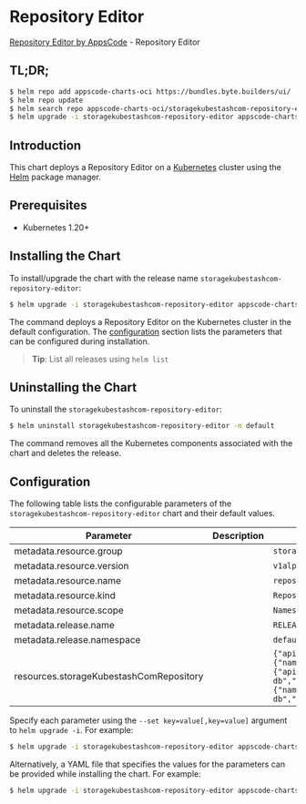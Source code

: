 # Repository Editor

[Repository Editor by AppsCode](https://appscode.com) - Repository Editor

## TL;DR;

```bash
$ helm repo add appscode-charts-oci https://bundles.byte.builders/ui/
$ helm repo update
$ helm search repo appscode-charts-oci/storagekubestashcom-repository-editor --version=v0.7.0
$ helm upgrade -i storagekubestashcom-repository-editor appscode-charts-oci/storagekubestashcom-repository-editor -n default --create-namespace --version=v0.7.0
```

## Introduction

This chart deploys a Repository Editor on a [Kubernetes](http://kubernetes.io) cluster using the [Helm](https://helm.sh) package manager.

## Prerequisites

- Kubernetes 1.20+

## Installing the Chart

To install/upgrade the chart with the release name `storagekubestashcom-repository-editor`:

```bash
$ helm upgrade -i storagekubestashcom-repository-editor appscode-charts-oci/storagekubestashcom-repository-editor -n default --create-namespace --version=v0.7.0
```

The command deploys a Repository Editor on the Kubernetes cluster in the default configuration. The [configuration](#configuration) section lists the parameters that can be configured during installation.

> **Tip**: List all releases using `helm list`

## Uninstalling the Chart

To uninstall the `storagekubestashcom-repository-editor`:

```bash
$ helm uninstall storagekubestashcom-repository-editor -n default
```

The command removes all the Kubernetes components associated with the chart and deletes the release.

## Configuration

The following table lists the configurable parameters of the `storagekubestashcom-repository-editor` chart and their default values.

|                Parameter                | Description |                                                                                                                                                                                                     Default                                                                                                                                                                                                      |
|-----------------------------------------|-------------|------------------------------------------------------------------------------------------------------------------------------------------------------------------------------------------------------------------------------------------------------------------------------------------------------------------------------------------------------------------------------------------------------------------|
| metadata.resource.group                 |             | <code>storage.kubestash.com</code>                                                                                                                                                                                                                                                                                                                                                                               |
| metadata.resource.version               |             | <code>v1alpha1</code>                                                                                                                                                                                                                                                                                                                                                                                            |
| metadata.resource.name                  |             | <code>repositories</code>                                                                                                                                                                                                                                                                                                                                                                                        |
| metadata.resource.kind                  |             | <code>Repository</code>                                                                                                                                                                                                                                                                                                                                                                                          |
| metadata.resource.scope                 |             | <code>Namespaced</code>                                                                                                                                                                                                                                                                                                                                                                                          |
| metadata.release.name                   |             | <code>RELEASE-NAME</code>                                                                                                                                                                                                                                                                                                                                                                                        |
| metadata.release.namespace              |             | <code>default</code>                                                                                                                                                                                                                                                                                                                                                                                             |
| resources.storageKubestashComRepository |             | <code>{"apiVersion":"storage.kubestash.com/v1alpha1","kind":"Repository","metadata":{"name":"ace-repo","namespace":"demo"},"spec":{"appRef":{"apiGroup":"kubedb.com","kind":"Postgres","name":"ace-db","namespace":"ace"},"deletionPolicy":"Delete","encryptionSecret":{"name":"default-encryption-secret","namespace":"stash"},"path":"ace/ace-db","storageRef":{"name":"default","namespace":"stash"}}}</code> |


Specify each parameter using the `--set key=value[,key=value]` argument to `helm upgrade -i`. For example:

```bash
$ helm upgrade -i storagekubestashcom-repository-editor appscode-charts-oci/storagekubestashcom-repository-editor -n default --create-namespace --version=v0.7.0 --set metadata.resource.group=storage.kubestash.com
```

Alternatively, a YAML file that specifies the values for the parameters can be provided while
installing the chart. For example:

```bash
$ helm upgrade -i storagekubestashcom-repository-editor appscode-charts-oci/storagekubestashcom-repository-editor -n default --create-namespace --version=v0.7.0 --values values.yaml
```

